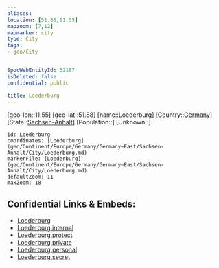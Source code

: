 ```yaml
---
aliases: 
location: [51.88,11.55]
mapzoom: [7,12] 
mapmarker: city 
type: City
tags:
- geo/City


SpocWebEntityId: 32187
isDeleted: false
confidential: public

title: Loederburg
---
```

[geo-lon::11.55]
[geo-lat::51.88]
[name::Loederburg]
[Country::[Germany](geo/Continent/Europe/Germany.md)]
[State::[Sachsen-Anhalt](geo/Continent/Europe/Germany/Germany~East/Sachsen-Anhalt.md)]
[Population::]
[Unknown::]


```leaflet
id: Loederburg
coordinates: [Loederburg](geo/Continent/Europe/Germany/Germany~East/Sachsen-Anhalt/City/Loederburg.md)
markerFile: [Loederburg](geo/Continent/Europe/Germany/Germany~East/Sachsen-Anhalt/City/Loederburg.md)
defaultZoom: 11 
maxZoom: 18
```


## Confidential Links & Embeds: 
- [Loederburg](../../../../../../../../_public/geo/Continent/Europe/Germany/Germany~East/Sachsen-Anhalt/City/Loederburg.md) 
- [Loederburg.internal](../../../../../../../../_internal/geo/Continent/Europe/Germany/Germany~East/Sachsen-Anhalt/City/Loederburg.internal.md) 
- [Loederburg.protect](../../../../../../../../_protect/geo/Continent/Europe/Germany/Germany~East/Sachsen-Anhalt/City/Loederburg.protect.md) 
- [Loederburg.private](../../../../../../../../_private/geo/Continent/Europe/Germany/Germany~East/Sachsen-Anhalt/City/Loederburg.private.md) 
- [Loederburg.personal](../../../../../../../../_personal/geo/Continent/Europe/Germany/Germany~East/Sachsen-Anhalt/City/Loederburg.personal.md) 
- [Loederburg.secret](../../../../../../../../_secret/geo/Continent/Europe/Germany/Germany~East/Sachsen-Anhalt/City/Loederburg.secret.md) 
